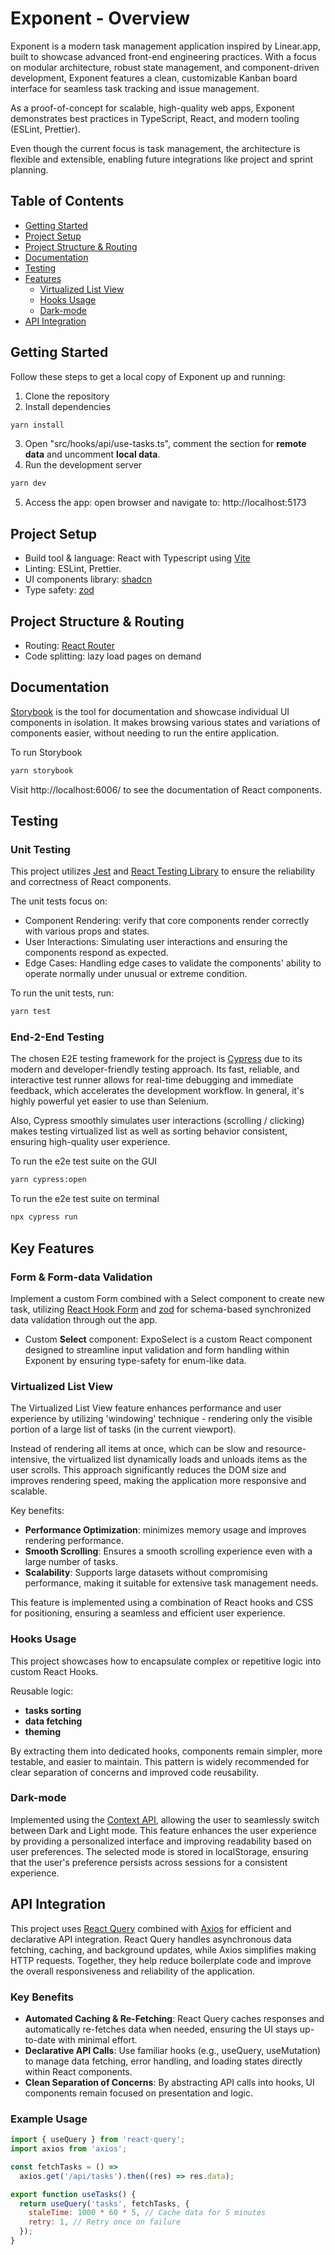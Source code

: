 # Exponent - Overview

Exponent is a modern task management application inspired by Linear.app, built to showcase advanced front-end engineering practices. With a focus on modular architecture, robust state management, and component-driven development, Exponent features a clean, customizable Kanban board interface for seamless task tracking and issue management.

As a proof-of-concept for scalable, high-quality web apps, Exponent demonstrates best practices in TypeScript, React, and modern tooling (ESLint, Prettier). 

Even though the current focus is task management, the architecture is flexible and extensible, enabling future integrations like project and sprint planning.

## Table of Contents
- [Getting Started](#getting-started)
- [Project Setup](#project-setup)
- [Project Structure & Routing](#project-structure--routing)
- [Documentation](#documentation)
- [Testing](#testing)
- [Features](#features)
  - [Virtualized List View](#virtualized-list-view)
  - [Hooks Usage](#hooks-usage)
  - [Dark-mode](#dark-mode)
- [API Integration](#api-integration)

## Getting Started
Follow these steps to get a local copy of Exponent up and running:

1. Clone the repository
2. Install dependencies
```bash
yarn install
```
3. Open "src/hooks/api/use-tasks.ts", comment the section for **remote data** and uncomment **local data**.
4. Run the development server
```bash
yarn dev
```
5. Access the app: open browser and navigate to: http://localhost:5173

## Project Setup

- Build tool & language: React with Typescript using [Vite](https://vitejs.dev/)
- Linting: ESLint, Prettier.
- UI components library: [shadcn](https://ui.shadcn.com/)
- Type safety: [zod](https://zod.dev/)

## Project Structure & Routing
- Routing: [React Router](https://reactrouter.com/home)
- Code splitting: lazy load pages on demand

## Documentation
[Storybook](https://storybook.js.org/) is the tool for documentation and showcase individual UI components in isolation. It makes browsing various states and variations of components easier, without needing to run the entire application.

To run Storybook
```bash
yarn storybook
```

Visit http://localhost:6006/ to see the documentation of React components.

## Testing

### Unit Testing

This project utilizes [Jest](https://jestjs.io/) and [React Testing Library](https://testing-library.com/docs/react-testing-library/intro/) to ensure the reliability and correctness of React components.

The unit tests focus on:
- Component Rendering: verify that core components render correctly with various props and states.
- User Interactions: Simulating user interactions and ensuring the components respond as expected.
- Edge Cases: Handling edge cases to validate the components' ability to operate normally under unusual or extreme condition. 

To run the unit tests, run:

```bash
yarn test
```

### End-2-End Testing
The chosen E2E testing framework for the project is [Cypress](https://www.cypress.io/) due to its modern and developer-friendly testing approach. Its fast, reliable, and interactive test runner allows for real-time debugging and immediate feedback, which accelerates the development workflow. In general, it's highly powerful yet easier to use than Selenium.
 
Also, Cypress smoothly simulates user interactions (scrolling / clicking) makes testing virtualized list as well as sorting behavior consistent, ensuring high-quality user experience.

To run the e2e test suite on the GUI
```bash
yarn cypress:open
```

To run the e2e test suite on terminal
```bash
npx cypress run
```

## Key Features

### Form & Form-data Validation
Implement a custom Form combined with a Select component to create new task, utilizing [React Hook Form](https://react-hook-form.com/) and [zod](https://zod.dev/) for schema-based synchronized data validation through out the app.

- Custom **Select** component: ExpoSelect is a custom React component designed to streamline input validation and form handling within Exponent by ensuring type-safety for enum-like data.

### Virtualized List View
The Virtualized List View feature enhances performance and user experience by utilizing 'windowing' technique - rendering only the visible portion of a large list of tasks (in the current viewport). 

Instead of rendering all items at once, which can be slow and resource-intensive, the virtualized list dynamically loads and unloads items as the user scrolls. This approach significantly reduces the DOM size and improves rendering speed, making the application more responsive and scalable.

Key benefits:

- **Performance Optimization**: minimizes memory usage and improves rendering performance.
- **Smooth Scrolling**: Ensures a smooth scrolling experience even with a large number of tasks.
- **Scalability**: Supports large datasets without compromising performance, making it suitable for extensive task management needs.

This feature is implemented using a combination of React hooks and CSS for positioning, ensuring a seamless and efficient user experience.

### Hooks Usage
This project showcases how to encapsulate complex or repetitive logic into custom React Hooks. 

Reusable logic:
- **tasks sorting**
- **data fetching**
- **theming**

By extracting them into dedicated hooks, components remain simpler, more testable, and easier to maintain. 
This pattern is widely recommended for clear separation of concerns and improved code reusability.

### Dark-mode

Implemented using the [Context API](https://react.dev/reference/react/createContext), allowing the user to seamlessly switch between Dark and Light mode. This feature enhances the user experience by providing a personalized interface and improving readability based on user preferences. The selected mode is stored in localStorage, ensuring that the user's preference persists across sessions for a consistent experience.

## API Integration
This project uses [React Query](https://tanstack.com/query/latest/docs/framework/react/overview) combined with [Axios](https://axios-http.com/docs/intro) for efficient and declarative API integration. React Query handles asynchronous data fetching, caching, and background updates, while Axios simplifies making HTTP requests. Together, they help reduce boilerplate code and improve the overall responsiveness and reliability of the application.

### Key Benefits
- **Automated Caching & Re-Fetching**: React Query caches responses and automatically re-fetches data when needed, ensuring the UI stays up-to-date with minimal effort.
- **Declarative API Calls**: Use familiar hooks (e.g., useQuery, useMutation) to manage data fetching, error handling, and loading states directly within React components.
- **Clean Separation of Concerns**: By abstracting API calls into hooks, UI components remain focused on presentation and logic.

### Example Usage
```js
import { useQuery } from 'react-query';
import axios from 'axios';

const fetchTasks = () =>
  axios.get('/api/tasks').then((res) => res.data);

export function useTasks() {
  return useQuery('tasks', fetchTasks, {
    staleTime: 1000 * 60 * 5, // Cache data for 5 minutes
    retry: 1, // Retry once on failure
  });
}
```